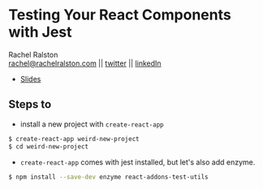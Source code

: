 # Testing Your React Components with Jest
Rachel Ralston  
rachel@rachelralston.com  ||  [twitter](http://www.twitter.com/rachelralston)  ||  [linkedIn](http://www.linkedin.com/in/rachelralston)

- [Slides](https://docs.google.com/presentation/d/1yCGndq7xgbBD-BgfhRB8y0a5-kw1SNnM-TCI0NQkxYY/edit?usp=sharing)



## Steps to
- install a new project with `create-react-app`
```Bash
$ create-react-app weird-new-project
$ cd weird-new-project
```

- `create-react-app` comes with jest installed, but let's also add enzyme.
```bash
$ npm install --save-dev enzyme react-addons-test-utils
```
